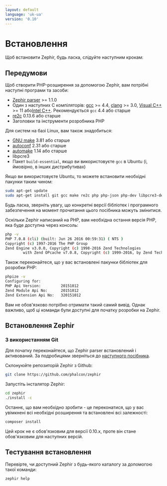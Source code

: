 ```yaml
---
layout: default
language: 'uk-ua'
version: '0.10'
---
```

# Встановлення

Щоб встановити Zephir, будь ласка, слідуйте наступним крокам:

<a name='prerequisites'></a>

## Передумови

Щоб створити PHP-розширення за допомогою Zephir, вам потрібні наступні програми та засоби:

* [Zephir parser](https://github.com/phalcon/php-zephir-parser) >= 1.1.0
* Один з наступних C компіляторів: [gcc](https://gcc.gnu.org/) >= 4.4, [clang](https://clang.llvm.org/) >= 3.0, [Visual C++](https://support.microsoft.com/en-us/help/2977003/the-latest-supported-visual-c-downloads) >= 11 або[Intel C++](https://software.intel.com/en-us/c-compilers). Рекомендується `gcc` 4.4 або старше
* [re2c](http://re2c.org/) 0.13.6 або старше
* Заголовки та інструменти розробника PHP

Для систем на базі Linux, вам також знадобиться:

* [GNU make](https://www.gnu.org/software/make/) 3.81 або старше
* [autoconf](https://www.gnu.org/software/autoconf/autoconf.html) 2.31 або старше
* [automake](https://www.gnu.org/software/automake/) 1.14 або старше
* libpcre3
* Пакет `build-essential`, якщо ви використовуєте `gcc` в Ubuntu (і, ймовірно, в інших дистрибутивах)

Якщо ви використовуєте Ubuntu, то можете встановити необхідні пакунки таким чином:

```bash
sudo apt-get update
sudo apt-get install git gcc make re2c php php-json php-dev libpcre3-dev build-essential
```

Будь ласка, зверніть увагу, що конкретні версії бібліотек і програмного забезпечення на момент прочитання цього посібника можуть змінитися.

Оскільки Zephir написаний на PHP, вам необхідна остання версія PHP, яка буде доступна через консоль:

```bash
php -v
PHP 7.0.8 (cli) (built: Jun 26 2016 00:59:31) ( NTS )
Copyright (c) 1997-2016 The PHP Group
Zend Engine v3.0.0, Copyright (c) 1998-2016 Zend Technologies
        with Zend OPcache v7.0.8, Copyright (c) 1999-2016, by Zend Technologies
```

Також переконайтеся, що у вас встановлені пакунки бібліотек для розробки PHP:

```bash
phpize -v
Configuring for:
PHP Api Version:         20151012
Zend Module Api No:      20151012
Zend Extension Api No:   320151012
```

Вам не обов'язково потрібно отримати такий самий вивід. Однак важливо, щоб ці команди були доступні для початку розробки на Zephir.

<a name='installing-zephir'></a>

## Встановлення Zephir

<a name='git-way'></a>

### З використанням Git

Для початку переконайтеся, що Zephir parser встановлений і активований. За подробицями зверніться до [наступного посібника](https://github.com/phalcon/php-zephir-parser).

Склонуюйте репозиторій Zephir з Github:

```bash
git clone https://github.com/phalcon/zephir
```

Запустіть інсталятор Zephir:

```bash
cd zephir
./install -c
```

Останнє, що вам необхідно зробити - це переконатися, що у вас увімкнені всі необхідні розширення та встановлені всі залежності:

```bash
composer install
```

Цей крок не є обов'язковим для версії 0.10.x, проте він стане обов'язковим для наступних версій.

<a name='testing-the-installation'></a>

## Тестування встановлення

Перевірте, чи доступний Zephir з будь-якого каталогу за допомогою такої команди:

```bash
zephir help
```
